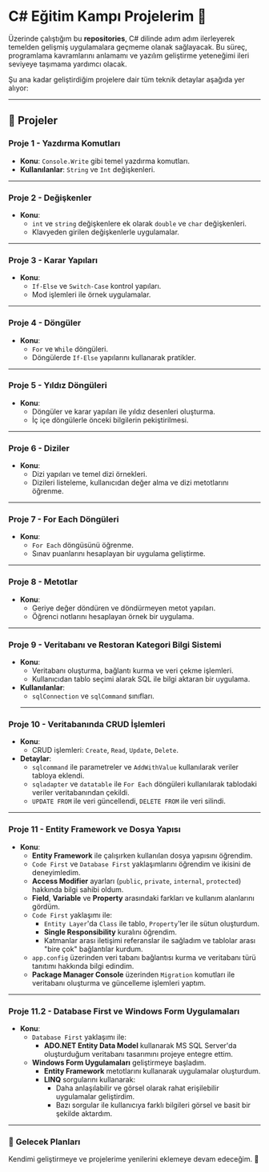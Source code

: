 # C# Eğitim Kampı Projelerim 🚀

Üzerinde çalıştığım bu **repositories**, C# dilinde adım adım ilerleyerek temelden gelişmiş uygulamalara geçmeme olanak sağlayacak. Bu süreç, programlama kavramlarını anlamamı ve yazılım geliştirme yeteneğimi ileri seviyeye taşımama yardımcı olacak.  

Şu ana kadar geliştirdiğim projelere dair tüm teknik detaylar aşağıda yer alıyor:

---

## 📌 Projeler

### **Proje 1 - Yazdırma Komutları**
- **Konu**: `Console.Write` gibi temel yazdırma komutları.  
- **Kullanılanlar**: `String` ve `Int` değişkenleri.  

---

### **Proje 2 - Değişkenler**
- **Konu**: 
  - `int` ve `string` değişkenlere ek olarak `double` ve `char` değişkenleri.
  - Klavyeden girilen değişkenlerle uygulamalar.
  
---

### **Proje 3 - Karar Yapıları**
- **Konu**:  
  - `If-Else` ve `Switch-Case` kontrol yapıları.  
  - Mod işlemleri ile örnek uygulamalar.

---

### **Proje 4 - Döngüler**
- **Konu**:  
  - `For` ve `While` döngüleri.  
  - Döngülerde `If-Else` yapılarını kullanarak pratikler.

---

### **Proje 5 - Yıldız Döngüleri**
- **Konu**:  
  - Döngüler ve karar yapıları ile yıldız desenleri oluşturma.  
  - İç içe döngülerle önceki bilgilerin pekiştirilmesi.

---

### **Proje 6 - Diziler**
- **Konu**:  
  - Dizi yapıları ve temel dizi örnekleri.  
  - Dizileri listeleme, kullanıcıdan değer alma ve dizi metotlarını öğrenme.

---

### **Proje 7 - For Each Döngüleri**
- **Konu**:  
  - `For Each` döngüsünü öğrenme.  
  - Sınav puanlarını hesaplayan bir uygulama geliştirme.

---

### **Proje 8 - Metotlar**
- **Konu**:  
  - Geriye değer döndüren ve döndürmeyen metot yapıları.  
  - Öğrenci notlarını hesaplayan örnek bir uygulama.

---

### **Proje 9 - Veritabanı ve Restoran Kategori Bilgi Sistemi**
- **Konu**:  
  - Veritabanı oluşturma, bağlantı kurma ve veri çekme işlemleri.  
  - Kullanıcıdan tablo seçimi alarak SQL ile bilgi aktaran bir uygulama.  
- **Kullanılanlar**:  
  - `sqlConnection` ve `sqlCommand` sınıfları.
  - ---

### **Proje 10 - Veritabanında CRUD İşlemleri**
- **Konu**:  
  - CRUD işlemleri: `Create`, `Read`, `Update`, `Delete`.
- **Detaylar**:  
  - `sqlcommand` ile parametreler ve `AddWithValue` kullanılarak veriler tabloya eklendi.  
  - `sqladapter` ve `datatable` ile `For Each` döngüleri kullanılarak tablodaki veriler veritabanından çekildi.  
  - `UPDATE FROM` ile veri güncellendi, `DELETE FROM` ile veri silindi.
---

### **Proje 11 - Entity Framework ve Dosya Yapısı**
- **Konu**:  
  - **Entity Framework** ile çalışırken kullanılan dosya yapısını öğrendim.  
  - `Code First` ve `Database First` yaklaşımlarını öğrendim ve ikisini de deneyimledim.  
  - **Access Modifier** ayarları (`public`, `private`, `internal`, `protected`) hakkında bilgi sahibi oldum.  
  - **Field**, **Variable** ve **Property** arasındaki farkları ve kullanım alanlarını gördüm.  
  - `Code First` yaklaşımı ile:  
    - `Entity Layer`'da `Class` ile tablo, `Property`'ler ile sütun oluşturdum.  
    - **Single Responsibility** kuralını öğrendim.  
    - Katmanlar arası iletişimi referanslar ile sağladım ve tablolar arası "bire çok" bağlantılar kurdum.  
  - `app.config` üzerinden veri tabanı bağlantısı kurma ve veritabanı türü tanıtımı hakkında bilgi edindim.  
  - **Package Manager Console** üzerinden `Migration` komutları ile veritabanı oluşturma ve güncelleme işlemleri yaptım.

---

### **Proje 11.2 - Database First ve Windows Form Uygulamaları**
- **Konu**:  
  - `Database First` yaklaşımı ile:  
    - **ADO.NET Entity Data Model** kullanarak MS SQL Server'da oluşturduğum veritabanı tasarımını projeye entegre ettim.  
  - **Windows Form Uygulamaları** geliştirmeye başladım.  
    - **Entity Framework** metotlarını kullanarak uygulamalar oluşturdum.  
    - **LINQ** sorgularını kullanarak:  
      - Daha anlaşılabilir ve görsel olarak rahat erişilebilir uygulamalar geliştirdim.  
      - Bazı sorgular ile kullanıcıya farklı bilgileri görsel ve basit bir şekilde aktardım.


---

### 🔗 **Gelecek Planları**
Kendimi geliştirmeye ve projelerime yenilerini eklemeye devam edeceğim. 💪
